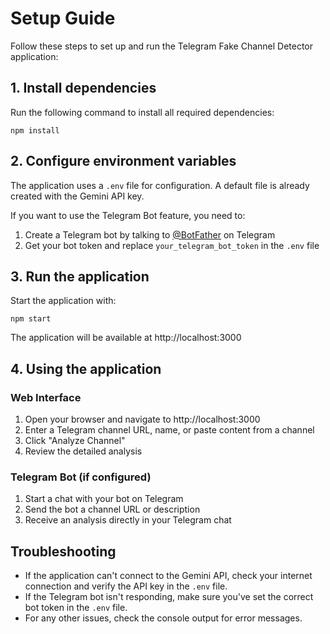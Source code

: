 # Setup Guide

Follow these steps to set up and run the Telegram Fake Channel Detector application:

## 1. Install dependencies

Run the following command to install all required dependencies:

```
npm install
```

## 2. Configure environment variables

The application uses a `.env` file for configuration. A default file is already created with the Gemini API key.

If you want to use the Telegram Bot feature, you need to:

1. Create a Telegram bot by talking to [@BotFather](https://t.me/botfather) on Telegram
2. Get your bot token and replace `your_telegram_bot_token` in the `.env` file

## 3. Run the application

Start the application with:

```
npm start
```

The application will be available at http://localhost:3000

## 4. Using the application

### Web Interface

1. Open your browser and navigate to http://localhost:3000
2. Enter a Telegram channel URL, name, or paste content from a channel
3. Click "Analyze Channel"
4. Review the detailed analysis

### Telegram Bot (if configured)

1. Start a chat with your bot on Telegram
2. Send the bot a channel URL or description
3. Receive an analysis directly in your Telegram chat

## Troubleshooting

- If the application can't connect to the Gemini API, check your internet connection and verify the API key in the `.env` file.
- If the Telegram bot isn't responding, make sure you've set the correct bot token in the `.env` file.
- For any other issues, check the console output for error messages. 
